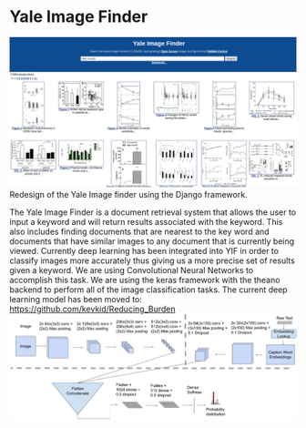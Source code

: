 # Yale Image Finder
![alt text](https://raw.githubusercontent.com/kevkid/YIF/master/YIF.png)
Redesign of the Yale Image finder using the Django framework.

The Yale Image Finder is a document retrieval system that allows the user to input a keyword and will return results associated with the keyword. This also includes finding documents that are nearest to the key word and documents that have similar images to any document that is currently being viewed. Currently deep learning has been integrated into YIF in order to classify images more accurately thus giving us a more precise set of results given a keyword. We are using Convolutional Neural Networks to accomplish this task. We are using the keras framework with the theano backend to perform all of the image classification tasks. The current deep learning model has been moved to: https://github.com/kevkid/Reducing_Burden
![alt text](https://raw.githubusercontent.com/kevkid/YIF/master/Model%20Fusion%20Convnet%20Lite.jpg)
